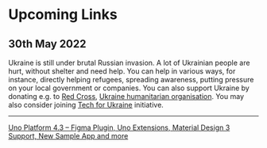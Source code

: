 # Upcoming Links

## 30th May 2022

Ukraine is still under brutal Russian invasion. A lot of Ukrainian people are hurt, without shelter and need help. You can help in various ways, for instance, directly helping refugees, spreading awareness, putting pressure on your local government or companies. You can also support Ukraine by donating e.g. to [Red Cross](https://redcross.org.ua/en/), [Ukraine humanitarian organisation](https://savelife.in.ua/en/donate/). You may also consider joining [Tech for Ukraine](https://techtotherescue.org/tech/tech-for-ukraine) initiative.

---
[Uno Platform 4.3 – Figma Plugin, Uno Extensions, Material Design 3 Support, New Sample App and more](https://platform.uno/blog/uno-platform-4-3-figma-plugin-uno-extensions-material-design-3-support-new-sample-app-and-more/)
